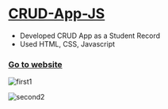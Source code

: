 # [CRUD-App-JS](https://verdant-genie-e37177.netlify.app/)
* Developed CRUD App as a Student Record  
* Used HTML, CSS, Javascript

### [Go to website](https://just-fe-crud.netlify.app/)

![first1](https://user-images.githubusercontent.com/64412792/227722855-234c6698-685f-4dbb-b247-93d3e6b14763.png)  

![second2](https://user-images.githubusercontent.com/64412792/227722876-0d4b4074-a1d3-49ad-a8e4-42cc5d1718f9.png)  

